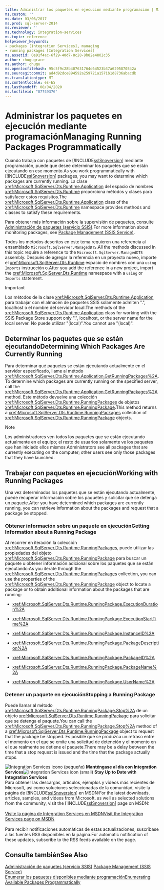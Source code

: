 ```yaml
---
title: Administrar los paquetes en ejecución mediante programación | Microsoft Docs
ms.custom: ''
ms.date: 03/06/2017
ms.prod: sql-server-2014
ms.reviewer: ''
ms.technology: integration-services
ms.topic: reference
helpviewer_keywords:
- packages [Integration Services], managing
- running packages [Integration Services]
ms.assetid: 0e91f4ac-6f29-40d7-8c28-9b82e4802c35
author: chugugrace
ms.author: chugu
ms.openlocfilehash: 95c5f9c28b407631764d64523b37a6295870542a
ms.sourcegitcommit: ad4d92dce894592a259721a1571b1d8736abacdb
ms.translationtype: MT
ms.contentlocale: es-ES
ms.lasthandoff: 08/04/2020
ms.locfileid: "87749376"
---
```

# <a name="managing-running-packages-programmatically"></a><span data-ttu-id="d1ebd-102">Administrar los paquetes en ejecución mediante programación</span><span class="sxs-lookup"><span data-stu-id="d1ebd-102">Managing Running Packages Programmatically</span></span>
  <span data-ttu-id="d1ebd-103">Cuando trabaja con paquetes de [!INCLUDE[ssISnoversion](../../includes/ssisnoversion-md.md)] mediante programación, puede que desee determinar los paquetes que se están ejecutando en ese momento.</span><span class="sxs-lookup"><span data-stu-id="d1ebd-103">As you work programmatically with [!INCLUDE[ssISnoversion](../../includes/ssisnoversion-md.md)] packages, you may want to determine which packages are currently running.</span></span> <span data-ttu-id="d1ebd-104">La clase <xref:Microsoft.SqlServer.Dts.Runtime.Application> del espacio de nombres <xref:Microsoft.SqlServer.Dts.Runtime> proporciona métodos y clases para satisfacer estos requisitos.</span><span class="sxs-lookup"><span data-stu-id="d1ebd-104">The <xref:Microsoft.SqlServer.Dts.Runtime.Application> class of the <xref:Microsoft.SqlServer.Dts.Runtime> namespace provides methods and classes to satisfy these requirements.</span></span>  
  
 <span data-ttu-id="d1ebd-105">Para obtener más información sobre la supervisión de paquetes, consulte [Administración de paquetes &#40;servicio SSIS&#41;](../service/package-management-ssis-service.md).</span><span class="sxs-lookup"><span data-stu-id="d1ebd-105">For more information about monitoring packages, see [Package Management &#40;SSIS Service&#41;](../service/package-management-ssis-service.md).</span></span>  
  
 <span data-ttu-id="d1ebd-106">Todos los métodos descritos en este tema requieren una referencia al ensamblado `Microsoft.SqlServer.ManagedDTS`.</span><span class="sxs-lookup"><span data-stu-id="d1ebd-106">All the methods discussed in this topic require a reference to the `Microsoft.SqlServer.ManagedDTS` assembly.</span></span> <span data-ttu-id="d1ebd-107">Después de agregar la referencia en un proyecto nuevo, importe el <xref:Microsoft.SqlServer.Dts.Runtime> espacio de nombres con una `using` `Imports` instrucción o.</span><span class="sxs-lookup"><span data-stu-id="d1ebd-107">After you add the reference in a new project, import the <xref:Microsoft.SqlServer.Dts.Runtime> namespace with a `using` or `Imports` statement.</span></span>  
  
> [!IMPORTANT]  
>  <span data-ttu-id="d1ebd-108">Los métodos de la clase <xref:Microsoft.SqlServer.Dts.Runtime.Application> para trabajar con el almacén de paquetes SSIS solamente admiten ".", localhost o el nombre del servidor local.</span><span class="sxs-lookup"><span data-stu-id="d1ebd-108">The methods of the <xref:Microsoft.SqlServer.Dts.Runtime.Application> class for working with the SSIS Package Store support only ".", localhost, or the server name for the local server.</span></span> <span data-ttu-id="d1ebd-109">No puede utilizar "(local)".</span><span class="sxs-lookup"><span data-stu-id="d1ebd-109">You cannot use "(local)".</span></span>  
  
## <a name="determining-which-packages-are-currently-running"></a><span data-ttu-id="d1ebd-110">Determinar los paquetes que se están ejecutando</span><span class="sxs-lookup"><span data-stu-id="d1ebd-110">Determining Which Packages Are Currently Running</span></span>  
 <span data-ttu-id="d1ebd-111">Para determinar qué paquetes se están ejecutando actualmente en el servidor especificado, llame al método <xref:Microsoft.SqlServer.Dts.Runtime.Application.GetRunningPackages%2A>.</span><span class="sxs-lookup"><span data-stu-id="d1ebd-111">To determine which packages are currently running on the specified server, call the <xref:Microsoft.SqlServer.Dts.Runtime.Application.GetRunningPackages%2A> method.</span></span> <span data-ttu-id="d1ebd-112">Este método devuelve una colección <xref:Microsoft.SqlServer.Dts.Runtime.RunningPackages> de objetos <xref:Microsoft.SqlServer.Dts.Runtime.RunningPackage>.</span><span class="sxs-lookup"><span data-stu-id="d1ebd-112">This method returns a <xref:Microsoft.SqlServer.Dts.Runtime.RunningPackages> collection of <xref:Microsoft.SqlServer.Dts.Runtime.RunningPackage> objects.</span></span>  
  
> [!NOTE]  
>  <span data-ttu-id="d1ebd-113">Los administradores ven todos los paquetes que se están ejecutando actualmente en el equipo; el resto de usuarios solamente ve los paquetes que han iniciado ellos mismos.</span><span class="sxs-lookup"><span data-stu-id="d1ebd-113">Administrators see all packages that are currently executing on the computer; other users see only those packages that they have launched.</span></span>  
  
## <a name="working-with-running-packages"></a><span data-ttu-id="d1ebd-114">Trabajar con paquetes en ejecución</span><span class="sxs-lookup"><span data-stu-id="d1ebd-114">Working with Running Packages</span></span>  
 <span data-ttu-id="d1ebd-115">Una vez determinados los paquetes que se están ejecutando actualmente, puede recuperar información sobre los paquetes y solicitar que se detenga un paquete.</span><span class="sxs-lookup"><span data-stu-id="d1ebd-115">After you have determined which packages are currently running, you can retrieve information about the packages and request that a package be stopped.</span></span>  
  
### <a name="getting-information-about-a-running-package"></a><span data-ttu-id="d1ebd-116">Obtener información sobre un paquete en ejecución</span><span class="sxs-lookup"><span data-stu-id="d1ebd-116">Getting Information about a Running Package</span></span>  
 <span data-ttu-id="d1ebd-117">Al recorrer en iteración la colección <xref:Microsoft.SqlServer.Dts.Runtime.RunningPackages>, puede utilizar las propiedades del objeto <xref:Microsoft.SqlServer.Dts.Runtime.RunningPackage> para buscar un paquete u obtener información adicional sobre los paquetes que se están ejecutando:</span><span class="sxs-lookup"><span data-stu-id="d1ebd-117">As you iterate through the <xref:Microsoft.SqlServer.Dts.Runtime.RunningPackages> collection, you can use the properties of the <xref:Microsoft.SqlServer.Dts.Runtime.RunningPackage> object to locate a package or to obtain additional information about the packages that are running:</span></span>  
  
-   <xref:Microsoft.SqlServer.Dts.Runtime.RunningPackage.ExecutionDuration%2A>  
  
-   <xref:Microsoft.SqlServer.Dts.Runtime.RunningPackage.ExecutionStartTime%2A>  
  
-   <xref:Microsoft.SqlServer.Dts.Runtime.RunningPackage.InstanceID%2A>  
  
-   <xref:Microsoft.SqlServer.Dts.Runtime.RunningPackage.PackageDescription%2A>  
  
-   <xref:Microsoft.SqlServer.Dts.Runtime.RunningPackage.PackageID%2A>  
  
-   <xref:Microsoft.SqlServer.Dts.Runtime.RunningPackage.PackageName%2A>  
  
-   <xref:Microsoft.SqlServer.Dts.Runtime.RunningPackage.UserName%2A>  
  
### <a name="stopping-a-running-package"></a><span data-ttu-id="d1ebd-118">Detener un paquete en ejecución</span><span class="sxs-lookup"><span data-stu-id="d1ebd-118">Stopping a Running Package</span></span>  
 <span data-ttu-id="d1ebd-119">Puede llamar al método <xref:Microsoft.SqlServer.Dts.Runtime.RunningPackage.Stop%2A> de un objeto <xref:Microsoft.SqlServer.Dts.Runtime.RunningPackage> para solicitar que se detenga el paquete.</span><span class="sxs-lookup"><span data-stu-id="d1ebd-119">You can call the <xref:Microsoft.SqlServer.Dts.Runtime.RunningPackage.Stop%2A> method of a <xref:Microsoft.SqlServer.Dts.Runtime.RunningPackage> object to request that the package be stopped.</span></span> <span data-ttu-id="d1ebd-120">Es posible que se produzca un retraso entre el momento en el que se emite una solicitud de detención y el momento en el que realmente se detiene el paquete.</span><span class="sxs-lookup"><span data-stu-id="d1ebd-120">There may be a delay between the time that a stop request is issued and the time that the package actually stops.</span></span>  
  
<span data-ttu-id="d1ebd-121">![Integration Services icono (pequeño)](../media/dts-16.gif "Icono de Integration Services (pequeño)")  **Manténgase al día con Integration Services**</span><span class="sxs-lookup"><span data-stu-id="d1ebd-121">![Integration Services icon (small)](../media/dts-16.gif "Integration Services icon (small)")  **Stay Up to Date with Integration Services**</span></span><br /> <span data-ttu-id="d1ebd-122">Para obtener las descargas, artículos, ejemplos y vídeos más recientes de Microsoft, así como soluciones seleccionadas de la comunidad, visite la página de [!INCLUDE[ssISnoversion](../../includes/ssisnoversion-md.md)] en MSDN:</span><span class="sxs-lookup"><span data-stu-id="d1ebd-122">For the latest downloads, articles, samples, and videos from Microsoft, as well as selected solutions from the community, visit the [!INCLUDE[ssISnoversion](../../includes/ssisnoversion-md.md)] page on MSDN:</span></span><br /><br /> [<span data-ttu-id="d1ebd-123">Visite la página de Integration Services en MSDN</span><span class="sxs-lookup"><span data-stu-id="d1ebd-123">Visit the Integration Services page on MSDN</span></span>](https://go.microsoft.com/fwlink/?LinkId=136655)<br /><br /> <span data-ttu-id="d1ebd-124">Para recibir notificaciones automáticas de estas actualizaciones, suscríbase a las fuentes RSS disponibles en la página.</span><span class="sxs-lookup"><span data-stu-id="d1ebd-124">For automatic notification of these updates, subscribe to the RSS feeds available on the page.</span></span>  
  
## <a name="see-also"></a><span data-ttu-id="d1ebd-125">Consulte también</span><span class="sxs-lookup"><span data-stu-id="d1ebd-125">See Also</span></span>  
 <span data-ttu-id="d1ebd-126">[Administración de paquetes &#40;servicio SSIS&#41;](../service/package-management-ssis-service.md) </span><span class="sxs-lookup"><span data-stu-id="d1ebd-126">[Package Management &#40;SSIS Service&#41;](../service/package-management-ssis-service.md) </span></span>  
 [<span data-ttu-id="d1ebd-127">Enumerar los paquetes disponibles mediante programación</span><span class="sxs-lookup"><span data-stu-id="d1ebd-127">Enumerating Available Packages Programmatically</span></span>](../run-manage-packages-programmatically/enumerating-available-packages-programmatically.md)  
  
  

